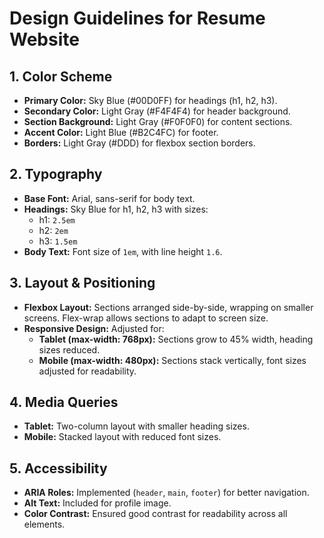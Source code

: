 # Design Guidelines for Resume Website

## 1. Color Scheme
- **Primary Color:** Sky Blue (#00D0FF) for headings (h1, h2, h3).
- **Secondary Color:** Light Gray (#F4F4F4) for header background.
- **Section Background:** Light Gray (#F0F0F0) for content sections.
- **Accent Color:** Light Blue (#B2C4FC) for footer.
- **Borders:** Light Gray (#DDD) for flexbox section borders.

## 2. Typography
- **Base Font:** Arial, sans-serif for body text.
- **Headings:** Sky Blue for h1, h2, h3 with sizes:  
  - h1: `2.5em`  
  - h2: `2em`  
  - h3: `1.5em`
- **Body Text:** Font size of `1em`, with line height `1.6`.

## 3. Layout & Positioning
- **Flexbox Layout:** Sections arranged side-by-side, wrapping on smaller screens. Flex-wrap allows sections to adapt to screen size.
- **Responsive Design:** Adjusted for:
  - **Tablet (max-width: 768px):** Sections grow to 45% width, heading sizes reduced.
  - **Mobile (max-width: 480px):** Sections stack vertically, font sizes adjusted for readability.

## 4. Media Queries
- **Tablet:** Two-column layout with smaller heading sizes.
- **Mobile:** Stacked layout with reduced font sizes.

## 5. Accessibility
- **ARIA Roles:** Implemented (`header`, `main`, `footer`) for better navigation.
- **Alt Text:** Included for profile image.
- **Color Contrast:** Ensured good contrast for readability across all elements.

